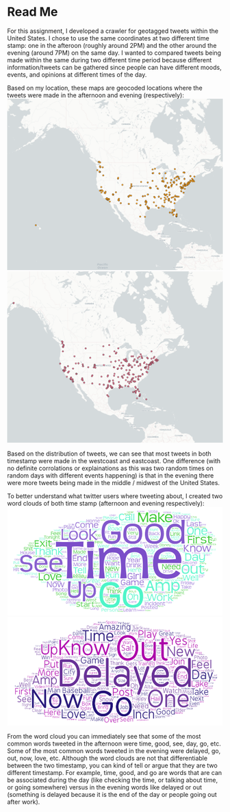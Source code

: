 # Read Me

For this assignment, I developed a crawler for geotagged tweets within the United States. I chose to use the same coordinates at two different time stamp: one in the afteroon (roughly around 2PM) and the other around the evening (around 7PM) on the same day. I wanted to compared tweets being made within the same during two different time period because different information/tweets can be gathered since people can have different moods, events, and opinions at different times of the day. 

Based on my location, these maps are geocoded locations where the tweets were made in the afternoon and evening (respectively):
![Afternoon geodcoded locations](/img/lab_2_image.png)
![Evening geocoded locations](img/lab_2_image2.png)

Based on the distribution of tweets, we can see that most tweets in both timestamp were made in the westcoast and eastcoast. One difference (with no definite corrolations or explainations as this was two random times on random days with different events happening) is that in the evening there were more tweets being made in the middle / midwest of the United States.

To better understand what twitter users where tweeting about, I created two word clouds of both time stamp (afternoon and evening respectively):
![Afternoon wordcloud](/img/worldcloud.png)
![Evening wordcloud](img/worldcloud2.png)

From the word cloud you can immediately see that some of the most common words tweeted in the afternoon were time, good, see, day, go, etc. Some of the most common words tweeted in the evening were delayed, go, out, now, love, etc. Although the word clouds are not that differentiable between the two timestamp, you can kind of tell or argue that they are two different timestamp. For example, time, good, and go are words that are can be associated during the day (like checking the time, or talking about time, or going somewhere) versus in the evening words like delayed or out (something is delayed because it is the end of the day or people going out after work). 
